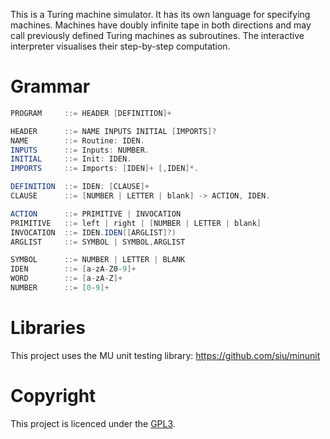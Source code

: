 This is a Turing machine simulator. It has its own language for specifying machines. Machines have doubly infinite tape in both directions and may call previously defined Turing machines as subroutines. The interactive interpreter visualises their step-by-step computation.

Grammar
=======
```Java
PROGRAM     ::= HEADER [DEFINITION]+

HEADER      ::= NAME INPUTS INITIAL [IMPORTS]?
NAME        ::= Routine: IDEN.
INPUTS      ::= Inputs: NUMBER.
INITIAL     ::= Init: IDEN.
IMPORTS     ::= Imports: [IDEN]+ [,IDEN]*.

DEFINITION  ::= IDEN: [CLAUSE]+ 
CLAUSE      ::= [NUMBER | LETTER | blank] -> ACTION, IDEN.

ACTION      ::= PRIMITIVE | INVOCATION
PRIMITIVE   ::= left | right | [NUMBER | LETTER | blank]
INVOCATION  ::= IDEN.IDEN([ARGLIST]?)
ARGLIST     ::= SYMBOL | SYMBOL,ARGLIST

SYMBOL      ::= NUMBER | LETTER | BLANK
IDEN        ::= [a-zA-Z0-9]+
WORD        ::= [a-zA-Z]+
NUMBER      ::= [0-9]+
```

Libraries
=========
This project uses the MU unit testing library:
https://github.com/siu/minunit

Copyright
=========
This project is licenced under the [GPL3](http://www.gnu.org/licenses/gpl-3.0.en.html).
